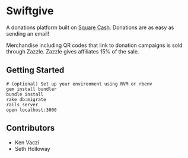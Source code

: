 # Swiftgive

A donations platform built on [Square Cash](https://square.com/cash).
Donations are as easy as sending an email!

Merchandise including QR codes that link to donation campaigns is sold through Zazzle. Zazzle gives affiliates 15% of the sale.

## Getting Started

    # (optional) Set up your environment using RVM or rbenv
    gem install bundler
    bundle install
    rake db:migrate
    rails server
    open localhost:3000

## Contributors

* Ken Vaczi
* Seth Holloway

